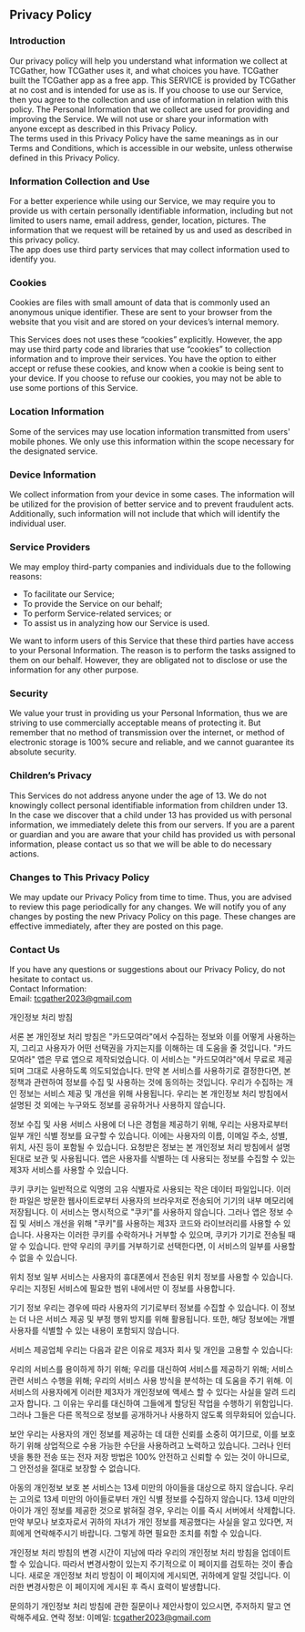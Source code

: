 Privacy Policy  
----------------

### Introduction  
Our privacy policy will help you understand what information we collect at TCGather, how TCGather uses it, and what choices you have.
TCGather built the TCGather app as a free app. This SERVICE is provided by TCGather at no cost and is intended for use as is.
If you choose to use our Service, then you agree to the collection and use of information in  relation with this policy. The Personal Information that we collect are used for providing and improving the Service. We will not use or share your information with anyone except as described in this Privacy Policy.  
The terms used in this Privacy Policy have the same meanings as in our Terms and Conditions, which is accessible in our website, unless otherwise  defined in this Privacy Policy.

### Information Collection and Use  
For a better experience while using our Service, we may require you to provide us with certain personally identifiable information, including but not limited to users name, email address, gender, location, pictures. The information that we request will be retained by us and used as described in this privacy policy.  
The app does use third party services that may collect information used to identify you. 

### Cookies  
Cookies are files with small amount of data that is commonly used an anonymous unique identifier. These are sent to your browser from the website that you visit and are stored on your devices’s internal memory.  

This Services does not uses these “cookies” explicitly. However, the app may use third party code and libraries that use “cookies” to collection information and to improve their services. You have the option  to either accept or refuse these cookies, and know when a cookie is being sent to your device. If you choose to refuse our cookies, you may not be able to use some portions of this Service.  

### Location Information  
Some of the services may use location information transmitted from users' mobile phones. We only use this information within the scope necessary for the designated service.  

### Device Information  
We collect information from your device in some cases. The information will be utilized for the provision of better service and to prevent fraudulent acts. Additionally, such information will not include that which will identify the individual user.  

### Service Providers  
We may employ third-party companies and individuals due to the following reasons:  
* To facilitate our Service;
* To provide the Service on our behalf;
* To perform Service-related services; or
* To assist us in analyzing how our Service is used.  

We want to inform users of this Service that these third parties have access to your Personal Information. The reason is to perform the tasks assigned to them on our behalf. However, they are obligated not to disclose or use the information for any other purpose.  

### Security  
We value your trust in providing us your Personal Information, thus we are striving to use commercially acceptable means of protecting it. But remember that no method of transmission over  the internet, or method of electronic storage is 100% secure and reliable, and we cannot guarantee its absolute security.  

### Children’s Privacy  
This Services do not address anyone under the age of 13. We do not knowingly collect personal identifiable information from children under 13. In the case we discover that a child under 13 has provided us with personal information, we immediately delete this from our servers. If you  are  a  parent  or  guardian and you are aware that your child has provided us with personal information, please contact us so that we will be able to do necessary actions.  

### Changes to This Privacy Policy  
We may update our Privacy Policy from time to time. Thus, you are advised to review this page periodically for any changes. We will notify you of any changes by posting the new Privacy Policy on this page. These changes are effective immediately, after they are posted on this page.  

### Contact Us  
If you have any questions or suggestions about our Privacy Policy, do not hesitate to contact us.  
Contact Information:  
Email: tcgather2023@gmail.com  

개인정보 처리 방침

서론
본 개인정보 처리 방침은 "카드모여라"에서 수집하는 정보와 이를 어떻게 사용하는지, 그리고 사용자가 어떤 선택권을 가지는지를 이해하는 데 도움을 줄 것입니다. "카드모여라" 앱은 무료 앱으로 제작되었습니다. 이 서비스는 "카드모여라"에서 무료로 제공되며 그대로 사용하도록 의도되었습니다. 만약 본 서비스를 사용하기로 결정한다면, 본 정책과 관련하여 정보를 수집 및 사용하는 것에 동의하는 것입니다. 우리가 수집하는 개인 정보는 서비스 제공 및 개선을 위해 사용됩니다. 우리는 본 개인정보 처리 방침에서 설명된 것 외에는 누구와도 정보를 공유하거나 사용하지 않습니다.

정보 수집 및 사용
서비스 사용에 더 나은 경험을 제공하기 위해, 우리는 사용자로부터 일부 개인 식별 정보를 요구할 수 있습니다. 이에는 사용자의 이름, 이메일 주소, 성별, 위치, 사진 등이 포함될 수 있습니다. 요청받은 정보는 본 개인정보 처리 방침에서 설명된대로 보관 및 사용됩니다. 앱은 사용자를 식별하는 데 사용되는 정보를 수집할 수 있는 제3자 서비스를 사용할 수 있습니다.

쿠키
쿠키는 일반적으로 익명의 고유 식별자로 사용되는 작은 데이터 파일입니다. 이러한 파일은 방문한 웹사이트로부터 사용자의 브라우저로 전송되어 기기의 내부 메모리에 저장됩니다. 이 서비스는 명시적으로 "쿠키"를 사용하지 않습니다. 그러나 앱은 정보 수집 및 서비스 개선을 위해 "쿠키"를 사용하는 제3자 코드와 라이브러리를 사용할 수 있습니다. 사용자는 이러한 쿠키를 수락하거나 거부할 수 있으며, 쿠키가 기기로 전송될 때 알 수 있습니다. 만약 우리의 쿠키를 거부하기로 선택한다면, 이 서비스의 일부를 사용할 수 없을 수 있습니다.

위치 정보
일부 서비스는 사용자의 휴대폰에서 전송된 위치 정보를 사용할 수 있습니다. 우리는 지정된 서비스에 필요한 범위 내에서만 이 정보를 사용합니다.

기기 정보
우리는 경우에 따라 사용자의 기기로부터 정보를 수집할 수 있습니다. 이 정보는 더 나은 서비스 제공 및 부정 행위 방지를 위해 활용됩니다. 또한, 해당 정보에는 개별 사용자를 식별할 수 있는 내용이 포함되지 않습니다.

서비스 제공업체
우리는 다음과 같은 이유로 제3자 회사 및 개인을 고용할 수 있습니다:

우리의 서비스를 용이하게 하기 위해;
우리를 대신하여 서비스를 제공하기 위해;
서비스 관련 서비스 수행을 위해;
우리의 서비스 사용 방식을 분석하는 데 도움을 주기 위해.
이 서비스의 사용자에게 이러한 제3자가 개인정보에 액세스 할 수 있다는 사실을 알려 드리고자 합니다. 그 이유는 우리를 대신하여 그들에게 할당된 작업을 수행하기 위함입니다. 그러나 그들은 다른 목적으로 정보를 공개하거나 사용하지 않도록 의무화되어 있습니다.

보안
우리는 사용자의 개인 정보를 제공하는 데 대한 신뢰를 소중히 여기므로, 이를 보호하기 위해 상업적으로 수용 가능한 수단을 사용하려고 노력하고 있습니다. 그러나 인터넷을 통한 전송 또는 전자 저장 방법은 100% 안전하고 신뢰할 수 있는 것이 아니므로, 그 안전성을 절대로 보장할 수 없습니다.

아동의 개인정보 보호
본 서비스는 13세 미만의 아이들을 대상으로 하지 않습니다. 우리는 고의로 13세 미만의 아이들로부터 개인 식별 정보를 수집하지 않습니다. 13세 미만의 아이가 개인 정보를 제공한 것으로 밝혀질 경우, 우리는 이를 즉시 서버에서 삭제합니다. 만약 부모나 보호자로서 귀하의 자녀가 개인 정보를 제공했다는 사실을 알고 있다면, 저희에게 연락해주시기 바랍니다. 그렇게 하면 필요한 조치를 취할 수 있습니다.

개인정보 처리 방침의 변경
시간이 지남에 따라 우리의 개인정보 처리 방침을 업데이트 할 수 있습니다. 따라서 변경사항이 있는지 주기적으로 이 페이지를 검토하는 것이 좋습니다. 새로운 개인정보 처리 방침이 이 페이지에 게시되면, 귀하에게 알릴 것입니다. 이러한 변경사항은 이 페이지에 게시된 후 즉시 효력이 발생합니다.

문의하기
개인정보 처리 방침에 관한 질문이나 제안사항이 있으시면, 주저하지 말고 연락해주세요.
연락 정보:
이메일: tcgather2023@gmail.com
